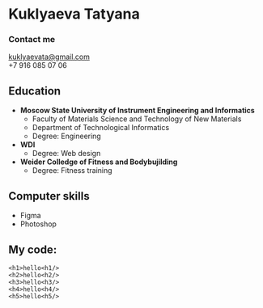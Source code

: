 # Kuklyaeva Tatyana
### Contact me
kuklyaevata@gmail.com 
<br> +7 916 085 07 06


## Education
- **Moscow State University of Instrument Engineering and Informatics**
  - Faculty of Materials Science and Technology of New Materials
  - Department of Technological Informatics
  - Degree: Engineering
-  **WDI**
   -  Degree: Web design
- **Weider Colledge of Fitness and Bodybujilding**
  - Degree: Fitness training 

## Computer skills
  - Figma
  - Photoshop 
## My code:

    <h1>hello<h1/>
    <h2>hello<h2/>
    <h3>hello<h3/>
    <h4>hello<h4/>
    <h5>hello<h5/>